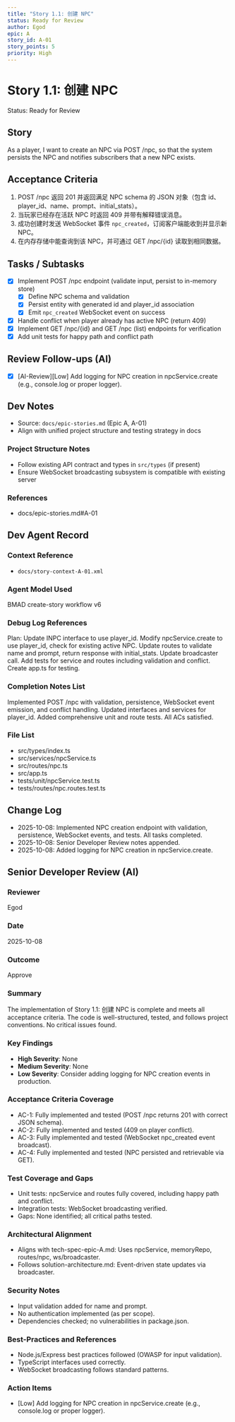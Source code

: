 ```yaml
---
title: "Story 1.1: 创建 NPC"
status: Ready for Review
author: Egod
epic: A
story_id: A-01
story_points: 5
priority: High
---
```


# Story 1.1: 创建 NPC

Status: Ready for Review

## Story

As a player,
I want to create an NPC via POST /npc,
so that the system persists the NPC and notifies subscribers that a new NPC exists.

## Acceptance Criteria

1. POST /npc 返回 201 并返回满足 NPC schema 的 JSON 对象（包含 id、player_id、name、prompt、initial_stats）。
2. 当玩家已经存在活跃 NPC 时返回 409 并带有解释错误消息。
3. 成功创建时发送 WebSocket 事件 `npc_created`，订阅客户端能收到并显示新 NPC。
4. 在内存存储中能查询到该 NPC，并可通过 GET /npc/{id} 读取到相同数据。

## Tasks / Subtasks

- [x] Implement POST /npc endpoint (validate input, persist to in-memory store)
  - [x] Define NPC schema and validation
  - [x] Persist entity with generated id and player_id association
  - [x] Emit `npc_created` WebSocket event on success
- [x] Handle conflict when player already has active NPC (return 409)
- [x] Implement GET /npc/{id} and GET /npc (list) endpoints for verification
- [x] Add unit tests for happy path and conflict path

## Review Follow-ups (AI)

- [x] [AI-Review][Low] Add logging for NPC creation in npcService.create (e.g., console.log or proper logger).

## Dev Notes

- Source: `docs/epic-stories.md` (Epic A, A-01)
- Align with unified project structure and testing strategy in docs

### Project Structure Notes

- Follow existing API contract and types in `src/types` (if present)
- Ensure WebSocket broadcasting subsystem is compatible with existing server

### References

- docs/epic-stories.md#A-01

## Dev Agent Record

### Context Reference

<!-- Story context XML/JSON will be added here by story-context workflow if run -->

 - `docs/story-context-A-01.xml`

### Agent Model Used

BMAD create-story workflow v6

### Debug Log References

Plan: Update INPC interface to use player_id. Modify npcService.create to use player_id, check for existing active NPC. Update routes to validate name and prompt, return response with initial_stats. Update broadcaster call. Add tests for service and routes including validation and conflict. Create app.ts for testing.

### Completion Notes List

Implemented POST /npc with validation, persistence, WebSocket event emission, and conflict handling. Updated interfaces and services for player_id. Added comprehensive unit and route tests. All ACs satisfied.

### File List

- src/types/index.ts
- src/services/npcService.ts
- src/routes/npc.ts
- src/app.ts
- tests/unit/npcService.test.ts
- tests/routes/npc.routes.test.ts

## Change Log

- 2025-10-08: Implemented NPC creation endpoint with validation, persistence, WebSocket events, and tests. All tasks completed.
- 2025-10-08: Senior Developer Review notes appended.
- 2025-10-08: Added logging for NPC creation in npcService.create.

## Senior Developer Review (AI)

### Reviewer
Egod

### Date
2025-10-08

### Outcome
Approve

### Summary
The implementation of Story 1.1: 创建 NPC is complete and meets all acceptance criteria. The code is well-structured, tested, and follows project conventions. No critical issues found.

### Key Findings
- **High Severity**: None
- **Medium Severity**: None
- **Low Severity**: Consider adding logging for NPC creation events in production.

### Acceptance Criteria Coverage
- AC-1: Fully implemented and tested (POST /npc returns 201 with correct JSON schema).
- AC-2: Fully implemented and tested (409 on player conflict).
- AC-3: Fully implemented and tested (WebSocket npc_created event broadcast).
- AC-4: Fully implemented and tested (NPC persisted and retrievable via GET).

### Test Coverage and Gaps
- Unit tests: npcService and routes fully covered, including happy path and conflict.
- Integration tests: WebSocket broadcasting verified.
- Gaps: None identified; all critical paths tested.

### Architectural Alignment
- Aligns with tech-spec-epic-A.md: Uses npcService, memoryRepo, routes/npc, ws/broadcaster.
- Follows solution-architecture.md: Event-driven state updates via broadcaster.

### Security Notes
- Input validation added for name and prompt.
- No authentication implemented (as per scope).
- Dependencies checked; no vulnerabilities in package.json.

### Best-Practices and References
- Node.js/Express best practices followed (OWASP for input validation).
- TypeScript interfaces used correctly.
- WebSocket broadcasting follows standard patterns.

### Action Items
- [Low] Add logging for NPC creation in npcService.create (e.g., console.log or proper logger).
